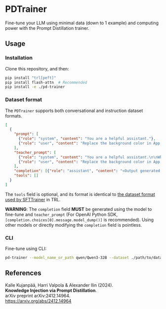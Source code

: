 # PDTrainer

Fine-tune your LLM using minimal data (down to 1 example) and computing power with the Prompt Distillation trainer.

## Usage

### Installation

Clone this repository, and then:

```bash
pip install "trl[peft]"
pip install flash-attn  # Recommended
pip install -e ./pd-trainer
```

### Dataset format

The `PDTrainer` supports both conversational and instruction dataset formats.

```json
[
  {
    "prompt": [
      {"role": "system", "content": "You are a helpful assistant."},
      {"role": "user", "content": "Replace the background color in App.tsx with #f5f5f5."}
    ],
    "teacher_prompt": [
      {"role": "system", "content": "You are a helpful assistant.\n\nWhen modifying a code file, you need to first review the contents of the code file before deciding how to modify it."},
      {"role": "user", "content": "Replace the background color in App.tsx with #f5f5f5."}
    ],
    "completion": [{"role": "assistant", "content": "<Output generated using teacher_prompt>"}],
    "tools": []
  }
]
```

The `tools` field is optional, and its format is identical to [the dataset format used by SFTTrainer](https://huggingface.co/docs/trl/main/en/dataset_formats#tool-calling) in TRL.

**WARNING**: The `completion` field **MUST** be generated using the model to fine-tune and `teacher_prompt` (For OpenAI Python SDK, `[completion.choices[0].message.model_dump()]` is recommended). Using other models or directly modifying the `completion` field is pointless.

### CLI

Fine-tune using CLI:

```bash
pd-trainer --model_name_or_path qwen/Qwen3-32B --dataset ./path/to/dataset.json --save_dir ./outputs --attn_implementation flash_attention_2
```

## References

Kalle Kujanpää, Harri Valpola & Alexander Ilin (2024).  
**Knowledge Injection via Prompt Distillation**.  
arXiv preprint arXiv:2412.14964.  
<https://arxiv.org/abs/2412.14964>
